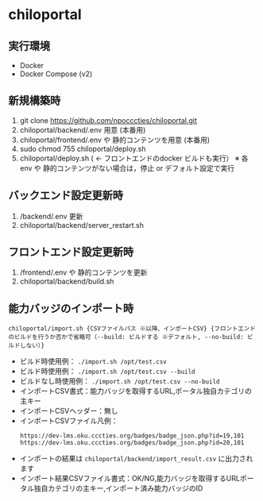 # chiloportal

## 実行環境
* Docker
* Docker Compose (v2)

## 新規構築時

1. git clone https://github.com/npocccties/chiloportal.git
2. chiloportal/backend/.env 用意 (本番用)
3. chiloportal/frontend/.env や 静的コンテンツを用意 (本番用)
4. sudo chmod 755 chiloportal/deploy.sh
5. chiloportal/deploy.sh ( ← フロントエンドのdocker ビルドも実行）
※ 各 env  や 静的コンテンツがない場合は，停止 or デフォルト設定で実行

## バックエンド設定更新時

1. /backend/.env 更新
2. chiloportal/backend/server_restart.sh

## フロントエンド設定更新時

1. /frontend/.env や 静的コンテンツを更新
2. chiloportal/backend/build.sh

## 能力バッジのインポート時
   ```
   chiloportal/import.sh {CSVファイルパス ※以降、インポートCSV} {フロントエンドのビルドを行うか否かで省略可（--build: ビルドする ※デフォルト, --no-build: ビルドしない）}
   ```
   * ビルド時使用例： `./import.sh /opt/test.csv`
   * ビルド時使用例： `./import.sh /opt/test.csv --build`
   * ビルドなし時使用例： `./import.sh /opt/test.csv --no-build`
   * インポートCSV書式：能力バッジを取得するURL,ポータル独自カテゴリの主キー
   * インポートCSVヘッダー：無し
   * インポートCSVファイル凡例：  
     ```
     https://dev-lms.oku.cccties.org/badges/badge_json.php?id=19,101
     https://dev-lms.oku.cccties.org/badges/badge_json.php?id=20,101
     ```
   * インポートの結果は `chiloportal/backend/import_result.csv` に出力されます
   * インポート結果CSVファイル書式：OK/NG,能力バッジを取得するURLポータル独自カテゴリの主キー,インポート済み能力バッジのID
